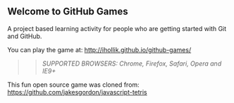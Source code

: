 ## Welcome to GitHub Games

A project based learning activity for people who are getting started with Git and GitHub.

You can play the game at: http://ihollik.github.io/github-games/

>> _*SUPPORTED BROWSERS*: Chrome, Firefox, Safari, Opera and IE9+_

This fun open source game was cloned from: https://github.com/jakesgordon/javascript-tetris
